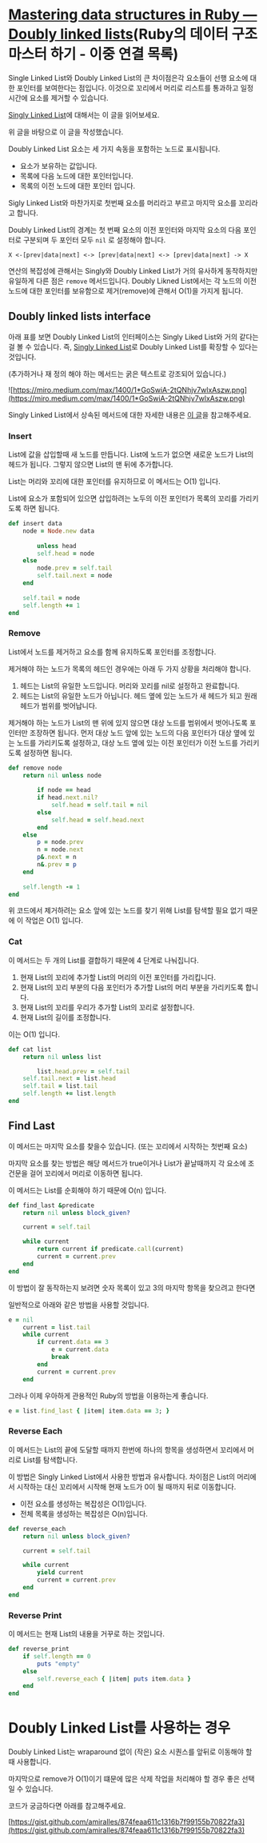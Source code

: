# [Mastering data structures in Ruby — Doubly linked lists](https://medium.com/amiralles/mastering-data-structures-in-ruby-doubly-linked-lists-e5e5aff5ff67)(Ruby의 데이터 구조 마스터 하기 - 이중 연결 목록)

Single Linked List와 Doubly Linked List의 큰 차이점은각 요소들이 선행 요소에 대한 포인터를 보여한다는 점입니다. 이것으로 꼬리에서 머리로 리스트를 통과하고 일정 시간에 요소를 제거할 수 있습니다.

[Singly Linked List](https://medium.com/amiralles/mastering-data-structures-in-ruby-linked-lists-708347a30360)에 대해서는 이 글을 읽어보세요.

위 글을 바탕으로 이 글을 작성했습니다.

Doubly Linked List 요소는 세 가지 속동을 포함하는 노드로 표시됩니다.

- 요소가 보유하는 값입니다.
- 목록에 다음 노드에 대한 포인터입니다.
- 목록의 이전 노드에 대한 포인터 입니다.

Sigly Linked List와 마찬가지로 첫번째 요소를 머리라고 부르고 마지막 요소를 꼬리라고 합니다.

Doubly Linked List의 경계는 첫 번째 요소의 이전 포인터와 마지막 요소의 다음 포인터로 구분되며 두 포인터 모두 `nil` 로 설정해야 합니다.

```
X <-[prev|data|next] <-> [prev|data|next] <-> [prev|data|next] -> X
```

연산의 복잡성에 관해서는 Singly와 Doubly Linked List가 거의 유사하게 동작하지만 유일하게 다른 점은 `remove` 메서드입니다. Doubly Likned List에서는 각 노드의 이전 노드에 대한 포인터를 보유함으로 제거(remove)에 관해서 O(1)을 가지게 됩니다.

## **Doubly linked lists interface**

아래 표를 보면 Doubly Linked List의 인터페이스는 Singly Liked List와 거의 같다는걸 볼 수 있습니다. 즉, [Singly Linked List](https://gist.github.com/amiralles/48a3198f8800b42f0b1de4dc00a3e4c8)로 Doubly Linked List를 확장할 수 있다는 것입니다.

(추가하거나 재 정의 해야 하는 메서드는 굵은 텍스트로 강조되어 있습니다.)

![https://miro.medium.com/max/1400/1*GoSwiA-2tQNhjv7wlxAszw.png](https://miro.medium.com/max/1400/1*GoSwiA-2tQNhjv7wlxAszw.png)

Singly Linked List에서 상속된 메서드에 대한 자세한 내용은 [이 글](https://medium.com/amiralles/mastering-data-structures-in-ruby-linked-lists-708347a30360)을 참고해주세요.

### **Insert**

List에 값을 삽입할때 새 노드를 만듭니다. List에 노드가 없으면 새로운 노드가 List의 헤드가 됩니다. 그렇지 않으면 List의 맨 뒤에 추가합니다.

List는 머리와 꼬리에 대한 포인터를 유지하므로 이 메서드는 O(1) 입니다.

List에 요소가 포함되어 있으면 삽입하려는 노두의 이전 포인터가 목록의 꼬리를 가리키도록 하면 됩니다.

```ruby
def insert data
    node = Node.new data
    
		unless head
        self.head = node
    else
        node.prev = self.tail
        self.tail.next = node
    end
		
    self.tail = node
    self.length += 1
end
```

### **Remove**

List에서 노드를 제거하고 요소를 함께 유지하도록 포인터를 조정합니다.

제거해야 하는 노드가 목록의 헤드인 경우에는 아래 두 가지 상황을 처리해야 합니다.

1. 헤드는 List의 유일한 노드입니다. 머리와 꼬리를 nil로 설정하고 완료합니다.
2. 헤드는 List의 유일한 노드가 아닙니다. 헤드 옆에 있는 노드가 새 헤드가 되고 원래 헤드가 범위를 벗어납니다.

제거해야 하는 노드가 List의 맨 위에 있지 않으면 대상 노드를 범위에서 벗어나도록 포인터만 조장하면 됩니다. 먼저 대상 노드 앞에 있는 노드의 다음 포인터가 대상 옆에 있는 노드를 가리키도록 설정하고, 대상 노드 옆에 있는 이전 포인터가 이전 노드를 가리키도록 설정하면 됩니다.

```ruby
def remove node
    return nil unless node 
		
		if node == head
        if head.next.nil?
            self.head = self.tail = nil
        else
            self.head = self.head.next
        end
    else
        p = node.prev
        n = node.next
        p&.next = n
        n&.prev = p
    end
		
    self.length -= 1
end
```

위 코드에서 제거하려는 요소 앞에 있는 노드를 찾기 위해 List를 탐색할 필요 없기 때문에 이 작업은 O(1) 입니다.

### **Cat**

이 메서드는 두 개의 List를 결합하기 때문에 4 단계로 나눠집니다.

1. 현재 List의 꼬리에 추가할 List의 머리의 이전 포인터를 가리킵니다.
2. 현재 List의 꼬리 부분의 다음 포인터가 추가할 List의 머리 부분을 가리키도록 합니다.
3. 현재 List의 꼬리를 우리가 추가할 List의 꼬리로 설정합니다.
4. 현재 List의 길이를 조정합니다.

이는 O(1) 입니다.

```ruby
def cat list
    return nil unless list    

		list.head.prev = self.tail
    self.tail.next = list.head
    self.tail = list.tail
    self.length += list.length
end
```

## **Find Last**

이 메서드는 마지막 요소를 찾을수 있습니다. (또는 꼬리에서 시작하는 첫번째 요소)

마지막 요소를 찾는 방법은 해당 메서드가 true이거나 List가 끝날때까지 각 요소에 조건문을 걸어 꼬리에서 머리로 이동하면 됩니다.

이 메서드는 List를 순회해야 하기 때문에 O(n) 입니다.

```ruby
def find_last &predicate
    return nil unless block_given?

    current = self.tail

    while current
        return current if predicate.call(current)
        current = current.prev
    end
end
```

이 방법이 잘 동작하는지 보려면 숫자 목록이 있고 3의 마지막 항목을 찾으려고 한다면

일반적으로 아래와 같은 방법을 사용할 것입니다.

```ruby
e = nil
    current = list.tail
    while current
        if current.data == 3
            e = current.data
            break
        end
        current = current.prev
    end
```

그러나 이제 우아하게 관용적인 Ruby의 방법을 이용하는게 좋습니다.

```ruby
e = list.find_last { |item| item.data == 3; }
```

### **Reverse Each**

이 메서드는 List의 끝에 도달할 때까지 한번에 하나의 항목을 생성하면서 꼬리에서 머리로 List를 탐색합니다.

이 방법은 Singly Linked List에서 사용한 방법과 유사합니다. 차이점은 List의 머리에서 시작하는 대신 꼬리에서 시작해 현재 노드가 0이 될 때까지 뒤로 이동합니다.

- 이전 요소를 생성하는 복잡성은 O(1)입니다.
- 전체 목록을 생성하는 복잡성은 O(n)입니다.

```ruby
def reverse_each
    return nil unless block_given?

    current = self.tail

    while current
        yield current
        current = current.prev
    end
end
```

### **Reverse Print**

이 메서드는 현재 List의 내용을 거꾸로 하는 것입니다.

```ruby
def reverse_print
    if self.length == 0
        puts "empty"
    else
        self.reverse_each { |item| puts item.data }
    end
end
```

# **Doubly Linked List를 사용하는 경우**

Doubly Linked List는 wraparound 없이 (작은) 요소 시퀀스를 앞뒤로 이동해야 할 때 사용합니다.

마지막으로 remove가 O(1)이기 떄문에 많은 삭제 작업을 처리해야 할 경우 좋은 선택일 수 있습니다.

코드가 궁금하다면 아래를 참고해주세요.

[https://gist.github.com/amiralles/874feaa611c1316b7f99155b70822fa3](https://gist.github.com/amiralles/874feaa611c1316b7f99155b70822fa3)
